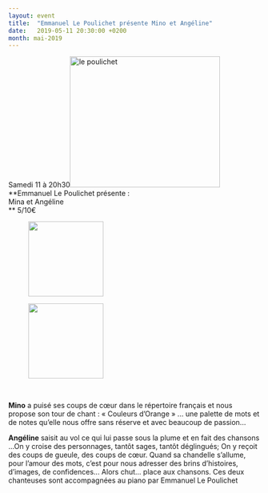 ```yaml
---
layout: event
title:  "Emmanuel Le Poulichet présente Mino et Angéline"
date:   2019-05-11 20:30:00 +0200
month: mai-2019
---
```

Samedi 11 à 20h30<img class=" size-medium wp-image-5566 alignleft" src="http://localhost/wpagendarts/wp-content/uploads/2018/10/le-poulichet.png?w=300" alt="le poulichet" width="300" height="262" srcset="http://localhost/wpagendarts/wp-content/uploads/2018/10/le-poulichet.png 735w, http://localhost/wpagendarts/wp-content/uploads/2018/10/le-poulichet-300x262.png 300w" sizes="(max-width: 300px) 100vw, 300px" />  
**Emmanuel Le Poulichet présente :  
Mina et Angéline  
** 5/10€

<div id='gallery-2' class='gallery galleryid-5753 gallery-columns-3 gallery-size-thumbnail'>
  <figure class='gallery-item'> 
  
  <div class='gallery-icon landscape'>
    <a href='http://localhost/wpagendarts/index.php/2018/12/10/samedi-11-mars-a-20h-eleves-demmanuel-le-poulichet/angeline/'><img width="150" height="150" src="http://localhost/wpagendarts/wp-content/uploads/2019/01/angéline-150x150.jpg" class="attachment-thumbnail size-thumbnail" alt="" /></a>
  </div></figure><figure class='gallery-item'> 
  
  <div class='gallery-icon portrait'>
    <a href='http://localhost/wpagendarts/index.php/2018/12/10/samedi-11-mars-a-20h-eleves-demmanuel-le-poulichet/minook/'><img width="150" height="150" src="http://localhost/wpagendarts/wp-content/uploads/2019/01/minook-150x150.jpg" class="attachment-thumbnail size-thumbnail" alt="" /></a>
  </div></figure>
</div>

&nbsp;

**Mino** <span style="font-weight:400;">a puisé ses coups de cœur dans le répertoire français et nous propose son tour de chant : « Couleurs </span><span style="font-weight:400;">d’Orange » ... une palette de mots et de notes qu’elle nous offre sans réserve et avec beaucoup de </span><span style="font-weight:400;">passion...</span>

**Angéline** <span style="font-weight:400;">saisit au vol ce qui lui passe sous la plume et en fait des chansons ...</span><span style="font-weight:400;">On y croise des personnages, tantôt sages, tantôt déglingués; </span><span style="font-weight:400;">On y reçoit des coups de gueule, des coups de cœur. </span><span style="font-weight:400;">Quand sa chandelle s’allume, pour l’amour des mots, </span><span style="font-weight:400;">c’est pour nous adresser des brins d’histoires, d’images, de confidences... </span><span style="font-weight:400;">Alors chut... place aux chansons. </span><span style="font-weight:400;">Ces deux chanteuses sont accompagnées au piano par Emmanuel Le Poulichet</span>